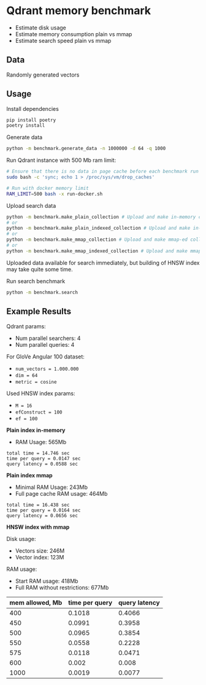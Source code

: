 
# Qdrant memory benchmark

- Estimate disk usage
- Estimate memory consumption plain vs mmap
- Estimate search speed plain vs mmap


## Data

Randomly generated vectors

## Usage


Install dependencies

```bash
pip install poetry
poetry install
```

Generate data

```bash
python -m benchmark.generate_data -n 1000000 -d 64 -q 1000
```

Run Qdrant instance with 500 Mb ram limit:

```bash
# Ensure that there is no data in page cache before each benchmark run
sudo bash -c 'sync; echo 1 > /proc/sys/vm/drop_caches' 

# Run with docker memory limit
RAM_LIMIT=500 bash -x run-docker.sh
```

Upload search data

```bash
python -m benchmark.make_plain_collection # Upload and make in-memory collection
# or
python -m benchmark.make_plain_indexed_collection # Upload and make in-memory collection with HNSW index
# or
python -m benchmark.make_mmap_collection # Upload and make mmap-ed collection
# or
python -m benchmark.make_mmap_indexed_collection # Upload and make mmap-ed collection with HNSW index
```
Uploaded data available for search immediately, but building of HNSW index may take quite some time. 

Run search benchmark

```bash
python -m benchmark.search
```


## Example Results

Qdrant params:

* Num parallel searchers: 4
* Num parallel queries: 4

For GloVe Angular 100 dataset: 

* `num_vectors = 1.000.000`
* `dim = 64`
* `metric = cosine`

Used HNSW index params:

* `M = 16`
* `efConstruct = 100`
* `ef = 100`


**Plain index in-memory**

* RAM Usage: 565Mb

```
total time = 14.746 sec
time per query = 0.0147 sec
query latency = 0.0588 sec
```

**Plain index mmap**

* Minimal RAM Usage: 243Mb
* Full page cache RAM usage: 464Mb

```
total time = 16.438 sec
time per query = 0.0164 sec
query latency = 0.0656 sec
```

**HNSW index with mmap**

Disk usage:

* Vectors size: 246M
* Vector index: 123M

RAM usage:

* Start RAM usage: 418Mb
* Full RAM without restrictions: 677Mb


|mem allowed, Mb|time per query|query latency|
|---------------|--------------|-------------|
|400            |0.1018        |0.4066       |
|450            |0.0991        |0.3958       |
|500            |0.0965        |0.3854       |
|550            |0.0558        |0.2228       |
|575            |0.0118        |0.0471       |
|600            |0.002         |0.008        |
|1000           |0.0019        |0.0077       |

